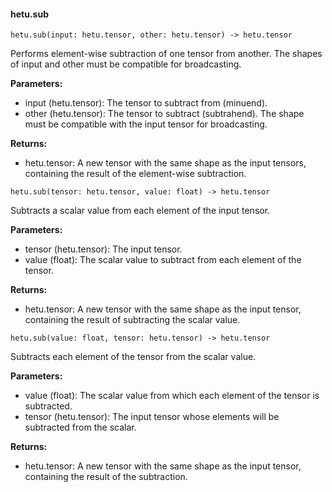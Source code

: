 #### hetu.sub

```
hetu.sub(input: hetu.tensor, other: hetu.tensor) -> hetu.tensor
```

Performs element-wise subtraction of one tensor from another. The shapes of input and other must be compatible for broadcasting.

**Parameters:**

* input (hetu.tensor): The tensor to subtract from (minuend).
* other (hetu.tensor): The tensor to subtract (subtrahend). The shape must be compatible with the input tensor for broadcasting.

**Returns:**

* hetu.tensor: A new tensor with the same shape as the input tensors, containing the result of the element-wise subtraction.


```
hetu.sub(tensor: hetu.tensor, value: float) -> hetu.tensor
```

Subtracts a scalar value from each element of the input tensor.

**Parameters:**

* tensor (hetu.tensor): The input tensor.
* value (float): The scalar value to subtract from each element of the tensor.

**Returns:**

* hetu.tensor: A new tensor with the same shape as the input tensor, containing the result of subtracting the scalar value.


```
hetu.sub(value: float, tensor: hetu.tensor) -> hetu.tensor
```

Subtracts each element of the tensor from the scalar value.

**Parameters:**

* value (float): The scalar value from which each element of the tensor is subtracted.
* tensor (hetu.tensor): The input tensor whose elements will be subtracted from the scalar.

**Returns:**

* hetu.tensor: A new tensor with the same shape as the input tensor, containing the result of the subtraction.

